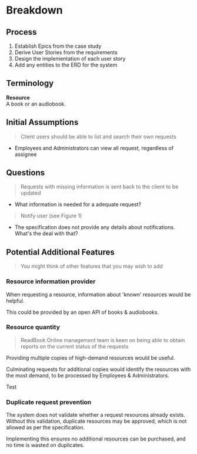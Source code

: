 # Breakdown

## Process

1. Establish Epics from the case study
2. Derive User Stories from the requirements
3. Design the implementation of each user story
4. Add any entities to the ERD for the system

## Terminology

**Resource** <br> A book or an audiobook.

## Initial Assumptions

> Client users should be able to list and search their own
> requests

- Employees and Administrators can view all request,
  regardless of assignee

## Questions

> Requests with missing information is sent back to the
> client to be updated

- What information is needed for a adequate request?

> Notify user (see Figure 1)

- The specification does not provide any details about
  notifications. What's the deal with that?

## Potential Additional Features

> You might think of other features that you may wish to add

### Resource information provider

When requesting a resource, information about 'known'
resources would be helpful.

This could be provided by an open API of books & audiobooks.

### Resource quantity

> ReadBook Online management team is keen on being able to
> obtain reports on the current status of the requests

Providing multiple copies of high-demand resources would be
useful.

Culminating requests for additional copies would identify
the resources with the most demand, to be processed by
Employees & Administrators.

Test

### Duplicate request prevention

The system does not validate whether a request resources
already exists. Without this validation, duplicate resources
may be approved, which is not allowed as per the
specification.

Implementing this ensures no additional resources can be
purchased, and no time is wasted on duplicates.
